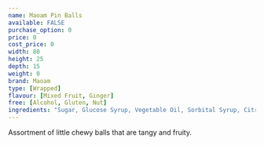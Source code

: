 ```yaml
---
name: Maoam Pin Balls
available: FALSE
purchase_option: 0
price: 0
cost_price: 0
width: 80
height: 25
depth: 15
weight: 0
brand: Maoam
type: [Wrapped]
flavour: [Mixed Fruit, Ginger]
free: [Alcohol, Gluten, Nut]
ingredients: "Sugar, Glucose Syrup, Vegetable Oil, Sorbital Syrup, Citric Acid, Gelling Agent (Gelatine), Flavourings, Fruit and Plant Concentrates (Lemon, Safflower, Spirulina, Blackcurrant, Carrot, Radish, Apple, Glazing Agent (White and Yellow Beeswax), Caramelised Sugar Syrup, Liquorice Extract, Release Agent, Talc, Invert Sugar Syrup."
---
```

Assortment of little chewy balls that are tangy and fruity.